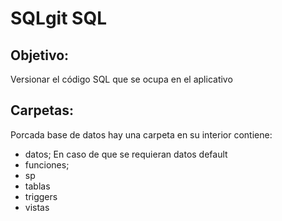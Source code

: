 # SQLgit SQL

## Objetivo:
Versionar el código SQL que se ocupa en el aplicativo


## Carpetas:
Porcada base de datos hay una carpeta en su interior contiene:
- datos; En caso de que se requieran datos default
- funciones; 
- sp
- tablas
- triggers
- vistas